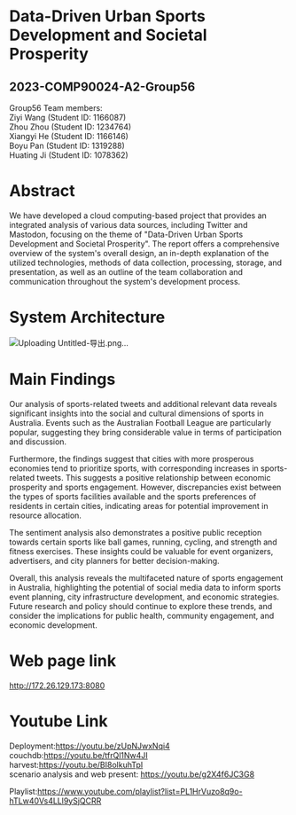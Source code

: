 # Data-Driven Urban Sports Development and Societal Prosperity
## 2023-COMP90024-A2-Group56

Group56 Team members:\
Ziyi Wang (Student ID: 1166087)\
Zhou Zhou (Student ID: 1234764)\
Xiangyi He (Student ID: 1166146)\
Boyu Pan (Student ID: 1319288)\
Huating Ji (Student ID: 1078362)

# Abstract
We have developed a cloud computing-based project that provides an integrated analysis of various data sources, including Twitter and Mastodon, focusing on the theme of "Data-Driven Urban Sports Development and Societal Prosperity". The report offers a comprehensive overview of the system's overall design, an in-depth explanation of the utilized technologies, methods of data collection, processing, storage, and presentation, as well as an outline of the team collaboration and communication throughout the system's development process.

# System Architecture
![Uploading Untitled-导出.png…]()


# Main Findings
Our analysis of sports-related tweets and additional relevant data reveals significant insights into the social and cultural dimensions of sports in Australia. Events such as the Australian Football League are particularly popular, suggesting they bring considerable value in terms of participation and discussion. 

Furthermore, the findings suggest that cities with more prosperous economies tend to prioritize sports, with corresponding increases in sports-related tweets. This suggests a positive relationship between economic prosperity and sports engagement. However, discrepancies exist between the types of sports facilities available and the sports preferences of residents in certain cities, indicating areas for potential improvement in resource allocation.

The sentiment analysis also demonstrates a positive public reception towards certain sports like ball games, running, cycling, and strength and fitness exercises. These insights could be valuable for event organizers, advertisers, and city planners for better decision-making.

Overall, this analysis reveals the multifaceted nature of sports engagement in Australia, highlighting the potential of social media data to inform sports event planning, city infrastructure development, and economic strategies. Future research and policy should continue to explore these trends, and consider the implications for public health, community engagement, and economic development.

# Web page link
http://172.26.129.173:8080

# Youtube Link
Deployment:https://youtu.be/zUpNJwxNqi4 \
couchdb:https://youtu.be/tfrQl1Nw4JI \
harvest:https://youtu.be/BI8olkuhTpI \
scenario analysis and web present: https://youtu.be/g2X4f6JC3G8

Playlist:https://www.youtube.com/playlist?list=PL1HrVuzo8q9o-hTLw40Vs4LLl9ySjQCRR


